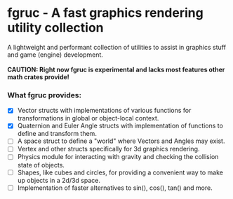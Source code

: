 # fgruc - A fast graphics rendering utility collection
A lightweight and performant collection of utilities to assist in graphics stuff and game (engine) development.\
\
**CAUTION: Right now fgruc is experimental and lacks most features other math crates provide!**

### What fgruc provides:
* [x] Vector structs with implementations of various functions for transformations in global or object-local context.
* [x] Quaternion and Euler Angle structs with implementation of functions to define and transform them.
* [ ] A space struct to define a "world" where Vectors and Angles may exist.
* [ ] Vertex and other structs specifically for 3d graphics rendering.
* [ ] Physics module for interacting with gravity and checking the collision state of objects.
* [ ] Shapes, like cubes and circles, for providing a convenient way to make up objects in a 2d/3d space.
* [ ] Implementation of faster alternatives to sin(), cos(), tan() and more.